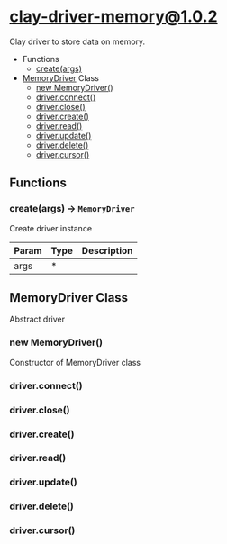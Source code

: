 # clay-driver-memory@1.0.2

Clay driver to store data on memory.

+ Functions
  + [create(args)](#clay-driver-memory-function-create)
+ [MemoryDriver](clay-driver-memory-classes) Class
  + [new MemoryDriver()](#clay-driver-memory-classes-memory-driver-constructor)
  + [driver.connect()](#clay-driver-memory-classes-memory-driver-connect)
  + [driver.close()](#clay-driver-memory-classes-memory-driver-close)
  + [driver.create()](#clay-driver-memory-classes-memory-driver-create)
  + [driver.read()](#clay-driver-memory-classes-memory-driver-read)
  + [driver.update()](#clay-driver-memory-classes-memory-driver-update)
  + [driver.delete()](#clay-driver-memory-classes-memory-driver-delete)
  + [driver.cursor()](#clay-driver-memory-classes-memory-driver-cursor)

## Functions

<a class='md-heading-link' name="clay-driver-memory-function-create" ></a>

### create(args) -> `MemoryDriver`

Create driver instance

| Param | Type | Description |
| ----- | --- | -------- |
| args | * |  |



<a class='md-heading-link' name="clay-driver-memory-classes"></a>

## MemoryDriver Class

Abstract driver


<a class='md-heading-link' name="clay-driver-memory-classes-memory-driver-constructor" ></a>

### new MemoryDriver()

Constructor of MemoryDriver class



<a class='md-heading-link' name="clay-driver-memory-classes-memory-driver-connect" ></a>

### driver.connect()



<a class='md-heading-link' name="clay-driver-memory-classes-memory-driver-close" ></a>

### driver.close()



<a class='md-heading-link' name="clay-driver-memory-classes-memory-driver-create" ></a>

### driver.create()



<a class='md-heading-link' name="clay-driver-memory-classes-memory-driver-read" ></a>

### driver.read()



<a class='md-heading-link' name="clay-driver-memory-classes-memory-driver-update" ></a>

### driver.update()



<a class='md-heading-link' name="clay-driver-memory-classes-memory-driver-delete" ></a>

### driver.delete()



<a class='md-heading-link' name="clay-driver-memory-classes-memory-driver-cursor" ></a>

### driver.cursor()





